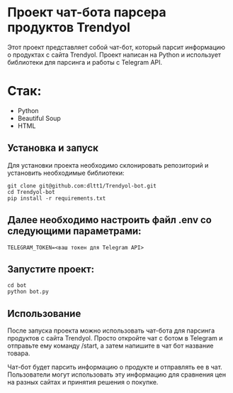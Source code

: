 # Проект чат-бота парсера продуктов Trendyol
Этот проект представляет собой чат-бот, который парсит информацию о продуктах с сайта Trendyol. Проект написан на Python и использует библиотеки для парсинга и работы с Telegram API.

# Стак:

- Python
- Beautiful Soup
- HTML

## Установка и запуск
Для установки проекта необходимо склонировать репозиторий и установить необходимые библиотеки:

```
git clone git@github.com:dltt1/Trendyol-bot.git
cd Trendyol-bot
pip install -r requirements.txt
```

## Далее необходимо настроить файл .env со следующими параметрами:

```
TELEGRAM_TOKEN=<ваш токен для Telegram API>
```

## Запустите проект:

```
cd bot
python bot.py
```

## Использование
После запуска проекта можно использовать чат-бота для парсинга продуктов с сайта Trendyol. Просто откройте чат с ботом в Telegram и отправьте ему команду /start, а затем напишите в чат бот название товара.

Чат-бот будет парсить информацию о продукте и отправлять ее в чат. Пользователи могут использовать эту информацию для сравнения цен на разных сайтах и принятия решения о покупке.
